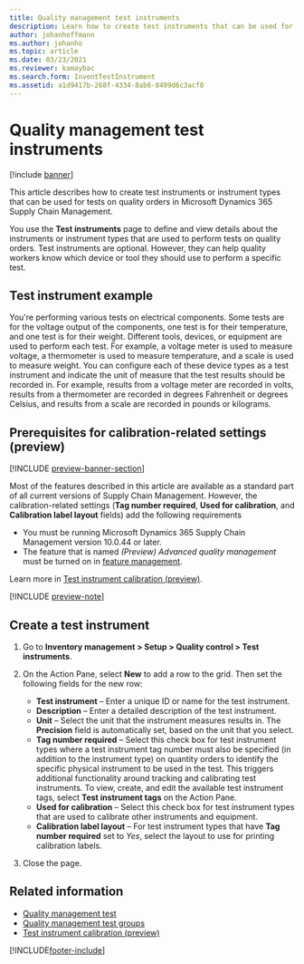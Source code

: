 ```yaml
---
title: Quality management test instruments
description: Learn how to create test instruments that can be used for tests on quality orders in Microsoft Dynamics 365 Supply Chain Management.
author: johanhoffmann
ms.author: johanho
ms.topic: article
ms.date: 03/23/2021
ms.reviewer: kamaybac
ms.search.form: InventTestInstrument
ms.assetid: a1d9417b-268f-4334-8ab6-8499d6c3acf0
---
```


# Quality management test instruments

[!include [banner](../includes/banner.md)]

This article describes how to create test instruments or instrument types that can be used for tests on quality orders in Microsoft Dynamics 365 Supply Chain Management.

You use the **Test instruments** page to define and view details about the instruments or instrument types that are used to perform tests on quality orders. Test instruments are optional. However, they can help quality workers know which device or tool they should use to perform a specific test.

## Test instrument example

You're performing various tests on electrical components. Some tests are for the voltage output of the components, one test is for their temperature, and one test is for their weight. Different tools, devices, or equipment are used to perform each test. For example, a voltage meter is used to measure voltage, a thermometer is used to measure temperature, and a scale is used to measure weight. You can configure each of these device types as a test instrument and indicate the unit of measure that the test results should be recorded in. For example, results from a voltage meter are recorded in volts, results from a thermometer are recorded in degrees Fahrenheit or degrees Celsius, and results from a scale are recorded in pounds or kilograms.

## Prerequisites for calibration-related settings (preview)

[!INCLUDE [preview-banner-section](~/../shared-content/shared/preview-includes/preview-banner-section.md)]
<!-- KFM: Preview until further notice -->

Most of the features described in this article are available as a standard part of all current versions of Supply Chain Management. However, the calibration-related settings (**Tag number required**, **Used for calibration**, and **Calibration label layout** fields) add the following requirements

- You must be running Microsoft Dynamics 365 Supply Chain Management version 10.0.44 or later.
- The feature that is named *(Preview) Advanced quality management* must be turned on in [feature management](../../fin-ops-core/fin-ops/get-started/feature-management/feature-management-overview.md).

Learn more in [Test instrument calibration (preview)](quality-instrument-calibration.md).

[!INCLUDE [preview-note](~/../shared-content/shared/preview-includes/preview-note-d365.md)]

## Create a test instrument

1. Go to **Inventory management \> Setup \> Quality control \> Test instruments**.
1. On the Action Pane, select **New** to add a row to the grid. Then set the following fields for the new row:

    - **Test instrument** – Enter a unique ID or name for the test instrument.
    - **Description** – Enter a detailed description of the test instrument.
    - **Unit** – Select the unit that the instrument measures results in. The **Precision** field is automatically set, based on the unit that you select.
    - **Tag number required** – Select this check box for test instrument types where a test instrument tag number must also be specified (in addition to the instrument type) on quantity orders to identify the specific physical instrument to be used in the test. This triggers additional functionality around tracking and calibrating test instruments. To view, create, and edit the available test instrument tags, select **Test instrument tags** on the Action Pane.
    - **Used for calibration** – Select this check box for test instrument types that are used to calibrate other instruments and equipment.
    - **Calibration label layout** – For test instrument types that have **Tag number required** set to *Yes*, select the layout to use for printing calibration labels.

1. Close the page.

## Related information

- [Quality management test](quality-tests.md)
- [Quality management test groups](quality-test-groups.md)
- [Test instrument calibration (preview)](quality-instrument-calibration.md)

[!INCLUDE[footer-include](../../includes/footer-banner.md)]
